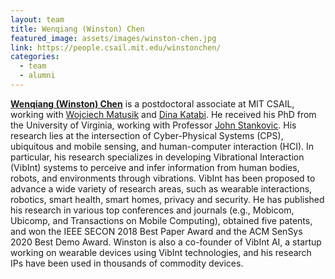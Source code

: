 ```yaml
---
layout: team
title: Wenqiang (Winston) Chen
featured_image: assets/images/winston-chen.jpg
link: https://people.csail.mit.edu/winstonchen/
categories:
  - team
  - alumni
---
```

**[Wenqiang (Winston) Chen](https://people.csail.mit.edu/winstonchen/)** is a postdoctoral associate at MIT CSAIL, working with [Wojciech Matusik](https://cdfg.mit.edu/wojciech) and [Dina Katabi](https://people.csail.mit.edu/dina/). He received his PhD from the University of Virginia, working with Professor [John Stankovic](https://engineering.virginia.edu/faculty/john-stankovic). His research lies at the intersection of Cyber-Physical Systems (CPS), ubiquitous and mobile sensing, and human-computer interaction (HCI). In particular, his research specializes in developing Vibrational Interaction (VibInt) systems to perceive and infer information from human bodies, robots, and environments through vibrations. VibInt has been proposed to advance a wide variety of research areas, such as wearable interactions, robotics, smart health, smart homes, privacy and security. He has published his research in various top conferences and journals (e.g., Mobicom, Ubicomp, and Transactions on Mobile Computing), obtained five patents, and won the IEEE SECON 2018 Best Paper Award and the ACM SenSys 2020 Best Demo Award. Winston is also a co-founder of VibInt AI, a startup working on wearable devices using VibInt technologies, and his research IPs have been used in thousands of commodity devices.